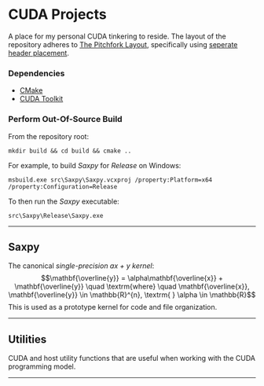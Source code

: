 # CUDA Projects

A place for my personal CUDA tinkering to reside. The layout of the repository adheres to [The Pitchfork Layout](https://api.csswg.org/bikeshed/?force=1&url=https://raw.githubusercontent.com/vector-of-bool/pitchfork/develop/data/spec.bs), specifically using [seperate header placement](https://api.csswg.org/bikeshed/?force=1&url=https://raw.githubusercontent.com/vector-of-bool/pitchfork/develop/data/spec.bs#src.header-placement).

### Dependencies ###
* [CMake](https://cmake.org/download/)
* [CUDA Toolkit](https://developer.nvidia.com/cuda-downloads)

### Perform Out-Of-Source Build ###

From the repository root:
```
mkdir build && cd build && cmake ..
```
For example, to build *Saxpy* for *Release* on Windows:
```
msbuild.exe src\Saxpy\Saxpy.vcxproj /property:Platform=x64 /property:Configuration=Release
```
To then run the *Saxpy* executable:
```
src\Saxpy\Release\Saxpy.exe
```

---

## Saxpy ##

The canonical *single-precision ax + y kernel*:
$$\mathbf{\overline{y}} = \alpha\mathbf{\overline{x}} + \mathbf{\overline{y}} \quad \textrm{where} \quad \mathbf{\overline{x}}, \mathbf{\overline{y}} \in \mathbb{R}^{n}, \textrm{ } \alpha \in \mathbb{R}$$
This is used as a prototype kernel for code and file organization.

---

## Utilities ##

CUDA and host utility functions that are useful when working with the CUDA programming model.

---
